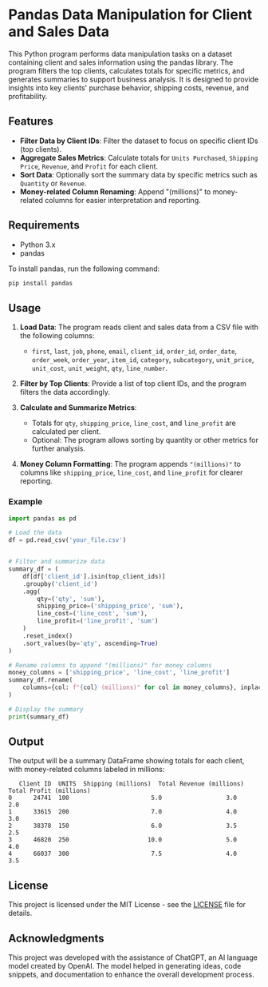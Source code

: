 # Pandas Data Manipulation for Client and Sales Data

This Python program performs data manipulation tasks on a dataset containing client and sales information using the pandas library. The program filters the top clients, calculates totals for specific metrics, and generates summaries to support business analysis. It is designed to provide insights into key clients' purchase behavior, shipping costs, revenue, and profitability.

## Features

- **Filter Data by Client IDs**: Filter the dataset to focus on specific client IDs (top clients).
- **Aggregate Sales Metrics**: Calculate totals for `Units Purchased`, `Shipping Price`, `Revenue`, and `Profit` for each client.
- **Sort Data**: Optionally sort the summary data by specific metrics such as `Quantity` or `Revenue`.
- **Money-related Column Renaming**: Append "(millions)" to money-related columns for easier interpretation and reporting.

## Requirements

- Python 3.x
- pandas

To install pandas, run the following command:

```bash
pip install pandas
```

## Usage

1. **Load Data**: The program reads client and sales data from a CSV file with the following columns:
   - `first`, `last`, `job`, `phone`, `email`, `client_id`, `order_id`, `order_date`, `order_week`, `order_year`, `item_id`, `category`, `subcategory`, `unit_price`, `unit_cost`, `unit_weight`, `qty`, `line_number`.

2. **Filter by Top Clients**: Provide a list of top client IDs, and the program filters the data accordingly.

3. **Calculate and Summarize Metrics**:
   - Totals for `qty`, `shipping_price`, `line_cost`, and `line_profit` are calculated per client.
   - Optional: The program allows sorting by quantity or other metrics for further analysis.

4. **Money Column Formatting**: The program appends `"(millions)"` to columns like `shipping_price`, `line_cost`, and `line_profit` for clearer reporting.

### Example

```python
import pandas as pd

# Load the data
df = pd.read_csv('your_file.csv')


# Filter and summarize data
summary_df = (
    df[df['client_id'].isin(top_client_ids)]
    .groupby('client_id')
    .agg(
        qty=('qty', 'sum'),
        shipping_price=('shipping_price', 'sum'),
        line_cost=('line_cost', 'sum'),
        line_profit=('line_profit', 'sum')
    )
    .reset_index()
    .sort_values(by='qty', ascending=True)
)

# Rename columns to append "(millions)" for money columns
money_columns = ['shipping_price', 'line_cost', 'line_profit']
summary_df.rename(
    columns={col: f"{col} (millions)" for col in money_columns}, inplace=True
)

# Display the summary
print(summary_df)
```

## Output

The output will be a summary DataFrame showing totals for each client, with money-related columns labeled in millions:

```
   Client ID  UNITS  Shipping (millions)  Total Revenue (millions)  Total Profit (millions)
0      24741  100                       5.0                  3.0                    2.0
1      33615  200                       7.0                  4.0                    3.0
2      38378  150                       6.0                  3.5                    2.5
3      46820  250                      10.0                  5.0                    4.0
4      66037  300                       7.5                  4.0                    3.5
```

## License

This project is licensed under the MIT License - see the [LICENSE](LICENSE) file for details.

## Acknowledgments

This project was developed with the assistance of ChatGPT, an AI language model created by OpenAI. The model helped in generating ideas, code snippets, and documentation to enhance the overall development process.
